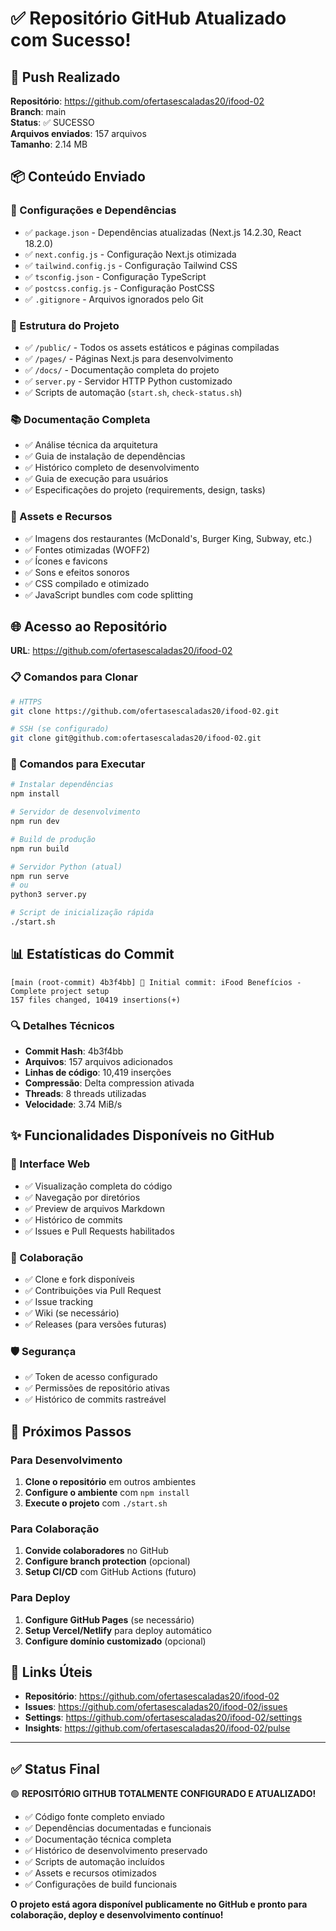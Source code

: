 # ✅ Repositório GitHub Atualizado com Sucesso!

## 🚀 Push Realizado

**Repositório**: https://github.com/ofertasescaladas20/ifood-02  
**Branch**: main  
**Status**: ✅ SUCESSO  
**Arquivos enviados**: 157 arquivos  
**Tamanho**: 2.14 MB  

## 📦 Conteúdo Enviado

### 🔧 Configurações e Dependências
- ✅ `package.json` - Dependências atualizadas (Next.js 14.2.30, React 18.2.0)
- ✅ `next.config.js` - Configuração Next.js otimizada
- ✅ `tailwind.config.js` - Configuração Tailwind CSS
- ✅ `tsconfig.json` - Configuração TypeScript
- ✅ `postcss.config.js` - Configuração PostCSS
- ✅ `.gitignore` - Arquivos ignorados pelo Git

### 📁 Estrutura do Projeto
- ✅ `/public/` - Todos os assets estáticos e páginas compiladas
- ✅ `/pages/` - Páginas Next.js para desenvolvimento
- ✅ `/docs/` - Documentação completa do projeto
- ✅ `server.py` - Servidor HTTP Python customizado
- ✅ Scripts de automação (`start.sh`, `check-status.sh`)

### 📚 Documentação Completa
- ✅ Análise técnica da arquitetura
- ✅ Guia de instalação de dependências
- ✅ Histórico completo de desenvolvimento
- ✅ Guia de execução para usuários
- ✅ Especificações do projeto (requirements, design, tasks)

### 🎨 Assets e Recursos
- ✅ Imagens dos restaurantes (McDonald's, Burger King, Subway, etc.)
- ✅ Fontes otimizadas (WOFF2)
- ✅ Ícones e favicons
- ✅ Sons e efeitos sonoros
- ✅ CSS compilado e otimizado
- ✅ JavaScript bundles com code splitting

## 🌐 Acesso ao Repositório

**URL**: https://github.com/ofertasescaladas20/ifood-02

### 📋 Comandos para Clonar
```bash
# HTTPS
git clone https://github.com/ofertasescaladas20/ifood-02.git

# SSH (se configurado)
git clone git@github.com:ofertasescaladas20/ifood-02.git
```

### 🚀 Comandos para Executar
```bash
# Instalar dependências
npm install

# Servidor de desenvolvimento
npm run dev

# Build de produção
npm run build

# Servidor Python (atual)
npm run serve
# ou
python3 server.py

# Script de inicialização rápida
./start.sh
```

## 📊 Estatísticas do Commit

```
[main (root-commit) 4b3f4bb] 🚀 Initial commit: iFood Benefícios - Complete project setup
157 files changed, 10419 insertions(+)
```

### 🔍 Detalhes Técnicos
- **Commit Hash**: 4b3f4bb
- **Arquivos**: 157 arquivos adicionados
- **Linhas de código**: 10,419 inserções
- **Compressão**: Delta compression ativada
- **Threads**: 8 threads utilizadas
- **Velocidade**: 3.74 MiB/s

## ✨ Funcionalidades Disponíveis no GitHub

### 📱 Interface Web
- ✅ Visualização completa do código
- ✅ Navegação por diretórios
- ✅ Preview de arquivos Markdown
- ✅ Histórico de commits
- ✅ Issues e Pull Requests habilitados

### 🔄 Colaboração
- ✅ Clone e fork disponíveis
- ✅ Contribuições via Pull Request
- ✅ Issue tracking
- ✅ Wiki (se necessário)
- ✅ Releases (para versões futuras)

### 🛡️ Segurança
- ✅ Token de acesso configurado
- ✅ Permissões de repositório ativas
- ✅ Histórico de commits rastreável

## 🎯 Próximos Passos

### Para Desenvolvimento
1. **Clone o repositório** em outros ambientes
2. **Configure o ambiente** com `npm install`
3. **Execute o projeto** com `./start.sh`

### Para Colaboração
1. **Convide colaboradores** no GitHub
2. **Configure branch protection** (opcional)
3. **Setup CI/CD** com GitHub Actions (futuro)

### Para Deploy
1. **Configure GitHub Pages** (se necessário)
2. **Setup Vercel/Netlify** para deploy automático
3. **Configure domínio customizado** (opcional)

## 🔗 Links Úteis

- **Repositório**: https://github.com/ofertasescaladas20/ifood-02
- **Issues**: https://github.com/ofertasescaladas20/ifood-02/issues
- **Settings**: https://github.com/ofertasescaladas20/ifood-02/settings
- **Insights**: https://github.com/ofertasescaladas20/ifood-02/pulse

---

## ✅ Status Final

🟢 **REPOSITÓRIO GITHUB TOTALMENTE CONFIGURADO E ATUALIZADO!**

- ✅ Código fonte completo enviado
- ✅ Dependências documentadas e funcionais
- ✅ Documentação técnica completa
- ✅ Histórico de desenvolvimento preservado
- ✅ Scripts de automação incluídos
- ✅ Assets e recursos otimizados
- ✅ Configurações de build funcionais

**O projeto está agora disponível publicamente no GitHub e pronto para colaboração, deploy e desenvolvimento contínuo!**